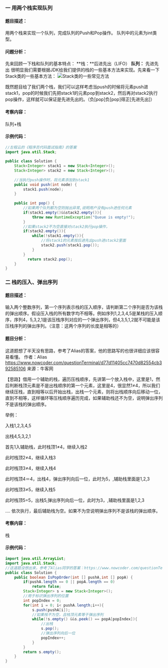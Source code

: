 ### 一 用两个栈实现队列
#### **题目描述：**
用两个栈来实现一个队列，完成队列的Push和Pop操作。 队列中的元素为int类型。

#### 问题分析：
先来回顾一下栈和队列的基本特点：
**栈：**后进先出（LIFO）
**队列：** 先进先出
很明显我们需要根据JDK给我们提供的栈的一些基本方法来实现。先来看一下Stack类的一些基本方法：
![Stack类的一些常见方法](http://my-blog-to-use.oss-cn-beijing.aliyuncs.com/18-4-4/5985000.jpg)

既然题目给了我们两个栈，我们可以这样考虑当push的时候将元素push进stack1，pop的时候我们先把stack1的元素pop到stack2，然后再对stack2执行pop操作，这样就可以保证是先进先出的。（负[pop]负[pop]得正[先进先出]）

#### 考察内容：

队列+栈

#### 示例代码：
```java
//左程云的《程序员代码面试指南》的答案
import java.util.Stack;
 
public class Solution {
    Stack<Integer> stack1 = new Stack<Integer>();
    Stack<Integer> stack2 = new Stack<Integer>();
     
    //当执行push操作时，将元素添加到stack1
    public void push(int node) {
        stack1.push(node);
    }
     
    public int pop() {
        //如果两个队列都为空则抛出异常,说明用户没有push进任何元素
        if(stack1.empty()&&stack2.empty()){
            throw new RuntimeException("Queue is empty!");
        }
        //如果stack2不为空直接对stack2执行pop操作，
        if(stack2.empty()){
            while(!stack1.empty()){
                //将stack1的元素按后进先出push进stack2里面
                stack2.push(stack1.pop());
            }
        }
          return stack2.pop();
    }
}
```

### 二 栈的压入、弹出序列
#### **题目描述：**
输入两个整数序列，第一个序列表示栈的压入顺序，请判断第二个序列是否为该栈的弹出顺序。假设压入栈的所有数字均不相等。例如序列1,2,3,4,5是某栈的压入顺序，序列4，5,3,2,1是该压栈序列对应的一个弹出序列，但4,3,5,1,2就不可能是该压栈序列的弹出序列。（注意：这两个序列的长度是相等的）
#### **题目分析：**
这道题想了半天没有思路，参考了Alias的答案，他的思路写的也很详细应该很容易看懂。
作者：Alias
https://www.nowcoder.com/questionTerminal/d77d11405cc7470d82554cb392585106
来源：牛客网

【思路】借用一个辅助的栈，遍历压栈顺序，先讲第一个放入栈中，这里是1，然后判断栈顶元素是不是出栈顺序的第一个元素，这里是4，很显然1≠4，所以我们继续压栈，直到相等以后开始出栈，出栈一个元素，则将出栈顺序向后移动一位，直到不相等，这样循环等压栈顺序遍历完成，如果辅助栈还不为空，说明弹出序列不是该栈的弹出顺序。

举例：

入栈1,2,3,4,5

出栈4,5,3,2,1

首先1入辅助栈，此时栈顶1≠4，继续入栈2

此时栈顶2≠4，继续入栈3

此时栈顶3≠4，继续入栈4

此时栈顶4＝4，出栈4，弹出序列向后一位，此时为5，,辅助栈里面是1,2,3

此时栈顶3≠5，继续入栈5

此时栈顶5=5，出栈5,弹出序列向后一位，此时为3，,辅助栈里面是1,2,3

….
依次执行，最后辅助栈为空。如果不为空说明弹出序列不是该栈的弹出顺序。 



#### **考察内容：**
栈

#### **示例代码：**
```java
import java.util.ArrayList;
import java.util.Stack;
//这道题没想出来，参考了Alias同学的答案：https://www.nowcoder.com/questionTerminal/d77d11405cc7470d82554cb392585106
public class Solution {
    public boolean IsPopOrder(int [] pushA,int [] popA) {
        if(pushA.length == 0 || popA.length == 0)
            return false;
        Stack<Integer> s = new Stack<Integer>();
        //用于标识弹出序列的位置
        int popIndex = 0;
        for(int i = 0; i< pushA.length;i++){
            s.push(pushA[i]);
            //如果栈不为空，且栈顶元素等于弹出序列
            while(!s.empty() &&s.peek() == popA[popIndex]){
                //出栈
                s.pop();
                //弹出序列向后一位
                popIndex++;
            }
        }
        return s.empty();
    }
}
```